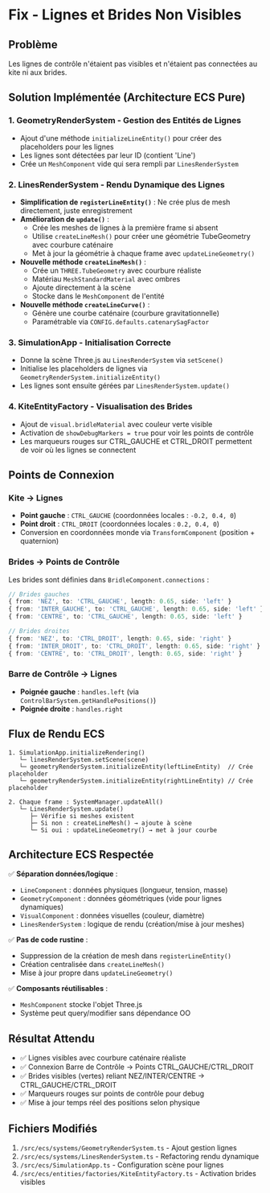 # Fix - Lignes et Brides Non Visibles

## Problème
Les lignes de contrôle n'étaient pas visibles et n'étaient pas connectées au kite ni aux brides.

## Solution Implémentée (Architecture ECS Pure)

### 1. **GeometryRenderSystem** - Gestion des Entités de Lignes
- Ajout d'une méthode `initializeLineEntity()` pour créer des placeholders pour les lignes
- Les lignes sont détectées par leur ID (contient 'Line')
- Crée un `MeshComponent` vide qui sera rempli par `LinesRenderSystem`

### 2. **LinesRenderSystem** - Rendu Dynamique des Lignes
- **Simplification de `registerLineEntity()`** : Ne crée plus de mesh directement, juste enregistrement
- **Amélioration de `update()`** :
  - Crée les meshes de lignes à la première frame si absent
  - Utilise `createLineMesh()` pour créer une géométrie TubeGeometry avec courbure caténaire
  - Met à jour la géométrie à chaque frame avec `updateLineGeometry()`
- **Nouvelle méthode `createLineMesh()`** :
  - Crée un `THREE.TubeGeometry` avec courbure réaliste
  - Matériau `MeshStandardMaterial` avec ombres
  - Ajoute directement à la scène
  - Stocke dans le `MeshComponent` de l'entité
- **Nouvelle méthode `createLineCurve()`** :
  - Génère une courbe caténaire (courbure gravitationnelle)
  - Paramétrable via `CONFIG.defaults.catenarySagFactor`

### 3. **SimulationApp** - Initialisation Correcte
- Donne la scène Three.js au `LinesRenderSystem` via `setScene()`
- Initialise les placeholders de lignes via `GeometryRenderSystem.initializeEntity()`
- Les lignes sont ensuite gérées par `LinesRenderSystem.update()`

### 4. **KiteEntityFactory** - Visualisation des Brides
- Ajout de `visual.bridleMaterial` avec couleur verte visible
- Activation de `showDebugMarkers = true` pour voir les points de contrôle
- Les marqueurs rouges sur CTRL_GAUCHE et CTRL_DROIT permettent de voir où les lignes se connectent

## Points de Connexion

### Kite → Lignes
- **Point gauche** : `CTRL_GAUCHE` (coordonnées locales : `-0.2, 0.4, 0`)
- **Point droit** : `CTRL_DROIT` (coordonnées locales : `0.2, 0.4, 0`)
- Conversion en coordonnées monde via `TransformComponent` (position + quaternion)

### Brides → Points de Contrôle
Les brides sont définies dans `BridleComponent.connections` :
```typescript
// Brides gauches
{ from: 'NEZ', to: 'CTRL_GAUCHE', length: 0.65, side: 'left' }
{ from: 'INTER_GAUCHE', to: 'CTRL_GAUCHE', length: 0.65, side: 'left' }
{ from: 'CENTRE', to: 'CTRL_GAUCHE', length: 0.65, side: 'left' }

// Brides droites
{ from: 'NEZ', to: 'CTRL_DROIT', length: 0.65, side: 'right' }
{ from: 'INTER_DROIT', to: 'CTRL_DROIT', length: 0.65, side: 'right' }
{ from: 'CENTRE', to: 'CTRL_DROIT', length: 0.65, side: 'right' }
```

### Barre de Contrôle → Lignes
- **Poignée gauche** : `handles.left` (via `ControlBarSystem.getHandlePositions()`)
- **Poignée droite** : `handles.right`

## Flux de Rendu ECS

```
1. SimulationApp.initializeRendering()
   └─ linesRenderSystem.setScene(scene)
   └─ geometryRenderSystem.initializeEntity(leftLineEntity)  // Crée placeholder
   └─ geometryRenderSystem.initializeEntity(rightLineEntity) // Crée placeholder

2. Chaque frame : SystemManager.updateAll()
   └─ LinesRenderSystem.update()
      ├─ Vérifie si meshes existent
      ├─ Si non : createLineMesh() → ajoute à scène
      └─ Si oui : updateLineGeometry() → met à jour courbe
```

## Architecture ECS Respectée

✅ **Séparation données/logique** :
- `LineComponent` : données physiques (longueur, tension, masse)
- `GeometryComponent` : données géométriques (vide pour lignes dynamiques)
- `VisualComponent` : données visuelles (couleur, diamètre)
- `LinesRenderSystem` : logique de rendu (création/mise à jour meshes)

✅ **Pas de code rustine** :
- Suppression de la création de mesh dans `registerLineEntity()`
- Création centralisée dans `createLineMesh()`
- Mise à jour propre dans `updateLineGeometry()`

✅ **Composants réutilisables** :
- `MeshComponent` stocke l'objet Three.js
- Système peut query/modifier sans dépendance OO

## Résultat Attendu

- ✅ Lignes visibles avec courbure caténaire réaliste
- ✅ Connexion Barre de Contrôle → Points CTRL_GAUCHE/CTRL_DROIT
- ✅ Brides visibles (vertes) reliant NEZ/INTER/CENTRE → CTRL_GAUCHE/CTRL_DROIT
- ✅ Marqueurs rouges sur points de contrôle pour debug
- ✅ Mise à jour temps réel des positions selon physique

## Fichiers Modifiés

1. `/src/ecs/systems/GeometryRenderSystem.ts` - Ajout gestion lignes
2. `/src/ecs/systems/LinesRenderSystem.ts` - Refactoring rendu dynamique
3. `/src/ecs/SimulationApp.ts` - Configuration scène pour lignes
4. `/src/ecs/entities/factories/KiteEntityFactory.ts` - Activation brides visibles
